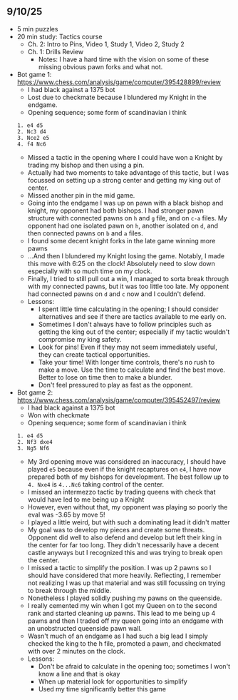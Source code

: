## 9/10/25

- 5 min puzzles
- 20 min study: Tactics course
  - Ch. 2: Intro to Pins, Video 1, Study 1, Video 2, Study 2
  - Ch. 1: Drills Review
    - Notes: I have a hard time with the vision on some of these missing obvious pawn forks and what not.
- Bot game 1: https://www.chess.com/analysis/game/computer/395428899/review
  - I had black against a 1375 bot
  - Lost due to checkmate because I blundered my Knight in the endgame.
  - Opening sequence; some form of scandinavian i think
  ```
  1. e4 d5
  2. Nc3 d4
  3. Nce2 e5
  4. f4 Nc6
  ```
  - Missed a tactic in the opening where I could have won a Knight by trading my bishop and then using a pin.
  - Actually had two moments to take advantage of this tactic, but I was focussed on setting up a strong center and getting my king out of center.
  - Missed another pin in the mid game.
  - Going into the endgame I was up on pawn with a black bishop and knight, my opponent had both bishops. I had stronger pawn structure with connected pawns on `h` and `g` file, and on `c-a` files. My opponent had one isolated pawn on `h`, another isolated on `d`, and then connected pawns on `b` and `a` files.
  - I found some decent knight forks in the late game winning more pawns
  - ...And then I blundered my Knight losing the game. Notably, I made this move with 6:25 on the clock! Absolutely need to slow down especially with so much time on my clock.
  - Finally, I tried to still pull out a win, I managed to sorta break through with my connected pawns, but it was too little too late. My opponent had connected pawns on `d` and `c` now and I couldn't defend.
  - Lessons:
    - I spent little time calculating in the opening; I should consider alternatives and see if there are tactics available to me early on.
    - Sometimes I don't always have to follow principles such as getting the king out of the center; especially if my tactic wouldn't compromise my king safety.
    - Look for pins! Even if they may not seem immediately useful, they can create tactical opportunities.
    - Take your time! With longer time controls, there's no rush to make a move. Use the time to calculate and find the best move. Better to lose on time then to make a blunder.
    - Don't feel pressured to play as fast as the opponent.
- Bot game 2: https://www.chess.com/analysis/game/computer/395452497/review
  - I had black against a 1375 bot
  - Won with checkmate
  - Opening sequence; some form of scandinavian i think
  ```
  1. e4 d5
  2. Nf3 dxe4
  3. Ng5 Nf6
  ```
  - My 3rd opening move was considered an inaccuracy, I should have played `e5` because even if the knight recaptures on `e4`, I have now prepared both of my bishops for development. The best follow up to `4. Nxe4` is `4...Nc6` taking control of the center.
  - I missed an intermezzo tactic by trading queens with check that would have led to me being up a Knight
  - However, even without that, my opponent was playing so poorly the eval was -3.65 by move 5!
  - I played a little weird, but with such a dominating lead it didn't matter
  - My goal was to develop my pieces and create some threats. Opponent did well to also defend and develop but left their king in the center for far too long. They didn't necessarily have a decent castle anyways but I recognized this and was trying to break open the center.
  - I missed a tactic to simplify the position. I was up 2 pawns so I should have considered that more heavily. Reflecting, I remember not realizing I was up that material and was still focussing on trying to break through the middle.
  - Nonetheless I played solidly pushing my pawns on the queenside.
  - I really cemented my win when I got my Queen on to the second rank and started cleaning up pawns. This lead to me being up 4 pawns and then I traded off my queen going into an endgame with an unobstructed queenside pawn wall.
  - Wasn't much of an endgame as I had such a big lead I simply checked the king to the h file, promoted a pawn, and checkmated with over 2 minutes on the clock.
  - Lessons:
    - Don't be afraid to calculate in the opening too; sometimes I won't know a line and that is okay
    - When up material look for opportunities to simplify
    - Used my time significantly better this game
